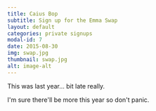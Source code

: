 ```yaml
---
title: Caius Bop
subtitle: Sign up for the Emma Swap
layout: default
categories: private signups
modal-id: 7
date: 2015-08-30
img: swap.jpg
thumbnail: swap.jpg
alt: image-alt
---
```


This was last year... bit late really.

I'm sure there'll be more this year so don't panic.

